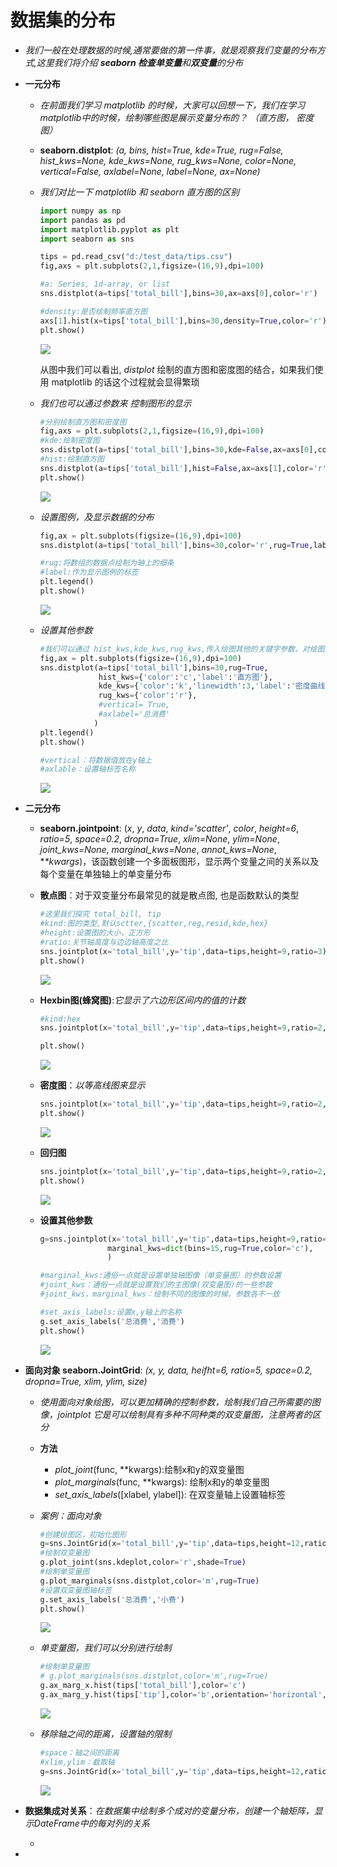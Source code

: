 # 数据集的分布

- *我们一般在处理数据的时候,通常要做的第一件事，就是观察我们变量的分布方式,这里我们将介绍 **seaborn **检查**单变量**和**双变量**的分布*

- **一元分布**

  - *在前面我们学习 matplotlib 的时候，大家可以回想一下，我们在学习 matplotlib中的时候，绘制哪些图是展示变量分布的？ （直方图， 密度图）*

  - **seaborn.distplot**: *(a, bins, hist=True, kde=True, rug=False,  hist_kws=None, kde_kws=None, rug_kws=None,  color=None, vertical=False, axlabel=None, label=None, ax=None)*

  - *我们对比一下 matplotlib 和 seaborn 直方图的区别*

    ```python
    import numpy as np
    import pandas as pd
    import matplotlib.pyplot as plt
    import seaborn as sns
    
    tips = pd.read_csv("d:/test_data/tips.csv")
    fig,axs = plt.subplots(2,1,figsize=(16,9),dpi=100)
    
    #a: Series, 1d-array, or list
    sns.distplot(a=tips['total_bill'],bins=30,ax=axs[0],color='r')
    
    #density:是否绘制频率直方图
    axs[1].hist(x=tips['total_bill'],bins=30,density=True,color='r')
    plt.show()
    ```

    ![](C:\Users\唐禹\Desktop\数据分析-唐禹\matplotlib\图\数据集单变量分布1.png)

    从图中我们可以看出, *distplot* 绘制的直方图和密度图的结合，如果我们使用 matplotlib 的话这个过程就会显得繁琐

  - *我们也可以通过参数来 控制图形的显示*

    ```python
    #分别绘制直方图和密度图
    fig,axs = plt.subplots(2,1,figsize=(16,9),dpi=100)
    #kde:绘制密度图
    sns.distplot(a=tips['total_bill'],bins=30,kde=False,ax=axs[0],color='r')
    #hist:绘制直方图
    sns.distplot(a=tips['total_bill'],hist=False,ax=axs[1],color='r')
    plt.show()
    ```

    ![](C:\Users\唐禹\Desktop\数据分析-唐禹\matplotlib\图\数据集分布单变量分布2.png)

  - *设置图例，及显示数据的分布*

    ```python
    fig,ax = plt.subplots(figsize=(16,9),dpi=100)
    sns.distplot(a=tips['total_bill'],bins=30,color='r',rug=True,label='total_bill分布图')
    
    #rug:将数组的数据点绘制为轴上的细条
    #label:作为显示图例的标签
    plt.legend()
    plt.show()
    ```

    ![](C:\Users\唐禹\Desktop\数据分析-唐禹\matplotlib\图\数据集单变量分布3.png)

  - *设置其他参数*

    ```python
    #我们可以通过 hist_kws,kde_kws,rug_kws,传入绘图其他的关键字参数，对绘图进行设置
    fig,ax = plt.subplots(figsize=(16,9),dpi=100)
    sns.distplot(a=tips['total_bill'],bins=30,rug=True,
                 hist_kws={'color':'c','label':'直方图'},
                 kde_kws={'color':'k','linewidth':3,'label':'密度曲线'},
                 rug_kws={'color':'r'},
                 #vertical= True,
                 #axlabel='总消费'
                )
    plt.legend()
    plt.show()
    
    #vertical：将数据值放在y轴上
    #axlable：设置轴标签名称
    ```

    ![](C:\Users\唐禹\Desktop\数据分析-唐禹\matplotlib\图\数据集单变量分布4.png)

- **二元分布**

  - **seaborn.jointpoint**: (*x*, *y*, *data*, *kind='scatter'*,  *color*, *height=6*, *ratio=5*, *space=0.2*, *dropna=True*, *xlim=None*, *ylim=None*, *joint_kws=None*, *marginal_kws=None*, *annot_kws=None*, **\*kwargs*)，该函数创建一个多面板图形，显示两个变量之间的关系以及每个变量在单独轴上的单变量分布

  - **散点图**：对于双变量分布最常见的就是散点图, 也是函数默认的类型

    ```python
    #这里我们探究 total_bill, tip
    #kind:图的类型,默认sctter,{scatter,reg,resid,kde,hex}
    #height:设置图的大小，正方形
    #ratio:关节轴高度与边边轴高度之比
    sns.jointplot(x='total_bill',y='tip',data=tips,height=9,ratio=3)
    plt.show()
    ```

    ![](C:\Users\唐禹\Desktop\数据分析-唐禹\matplotlib\图\数据集双变量1.png)

  - **Hexbin图(蜂窝图)**:*它显示了六边形区间内的值的计数*

    ```python 
    #kind:hex
    sns.jointplot(x='total_bill',y='tip',data=tips,height=9,ratio=2,kind='hex',color='r')
    
    plt.show()
    ```

    ![](C:\Users\唐禹\Desktop\数据分析-唐禹\matplotlib\图\数据集分布双变量2.png)

  - **密度图**：*以等高线图来显示*

    ```python
    sns.jointplot(x='total_bill',y='tip',data=tips,height=9,ratio=2,kind='kde',color='r')
    plt.show()
    ```

    ![](C:\Users\唐禹\Desktop\数据分析-唐禹\matplotlib\图\数据集分布密度图.png)

  - **回归图**

    ```python
    sns.jointplot(x='total_bill',y='tip',data=tips,height=9,ratio=2,kind='reg',color='y')
    plt.show()
    ```

    ![](C:\Users\唐禹\Desktop\数据分析-唐禹\matplotlib\图\数据集分布回归图.png)

  - **设置其他参数**

    ```python
    g=sns.jointplot(x='total_bill',y='tip',data=tips,height=9,ratio=2,color='r',
                   marginal_kws=dict(bins=15,rug=True,color='c'),
                   )
    
    #marginal_kws:通俗一点就是设置单独轴图像（单变量图）的参数设置
    #joint_kws：通俗一点就是设置我们的主图像(双变量图)的一些参数
    #joint_kws，marginal_kws：绘制不同的图像的时候，参数各不一致
    
    #set_axis_labels:设置x,y轴上的名称
    g.set_axis_labels('总消费','消费')
    plt.show()
    ```

    ![](C:\Users\唐禹\Desktop\数据分析-唐禹\matplotlib\图\数据集分布5.png)

- **面向对象 seaborn.JointGrid**: *(x, y, data, heifht=6, ratio=5, space=0.2, dropna=True, xlim, ylim, size)*

  - *使用面向对象绘图，可以更加精确的控制参数，绘制我们自己所需要的图像，jointplot 它是可以绘制具有多种不同种类的双变量图，注意两者的区分*

  - **方法**

    - *plot_joint*(func, **kwargs):绘制x和y的双变量图
    - *plot_marginals*(func, **kwargs): 绘制x和y的单变量图
    - *set_axis_labels*([xlabel, ylabel]): 在双变量轴上设置轴标签

  - *案例：面向对象*

    ```python
    #创建绘图区，初始化图形
    g=sns.JointGrid(x='total_bill',y='tip',data=tips,height=12,ratio=3)
    #绘制双变量图
    g.plot_joint(sns.kdeplot,color='r',shade=True)
    #绘制单变量图
    g.plot_marginals(sns.distplot,color='m',rug=True)
    #设置双变量图轴标签
    g.set_axis_labels('总消费','小费')
    plt.show()
    ```

    ![](C:\Users\唐禹\Desktop\数据分析-唐禹\matplotlib\图\数据集分布二元变量面向对象.png)

  - *单变量图，我们可以分别进行绘制*

    ```python
    #绘制单变量图
    # g.plot_marginals(sns.distplot,color='m',rug=True)
    g.ax_marg_x.hist(tips['total_bill'],color='c')
    g.ax_marg_y.hist(tips['tip'],color='b',orientation='horizontal',alpha=0.3)
    ```

    ![](C:\Users\唐禹\Desktop\数据分析-唐禹\matplotlib\图\数据集分布面向对象单边图自定义绘制.png)

  - *移除轴之间的距离，设置轴的限制*

    ```python
    #space：轴之间的距离 
    #xlim,ylim：截取轴
    g=sns.JointGrid(x='total_bill',y='tip',data=tips,height=12,ratio=3,space=0,xlim=(20,40),ylim=(2,6))
    ```

    ![](C:\Users\唐禹\Desktop\数据分析-唐禹\matplotlib\图\数据集分布面向对象.png)

- **数据集成对关系**：*在数据集中绘制多个成对的变量分布，创建一个轴矩阵，显示DateFrame中的每对列的关系*

  - 

- 


